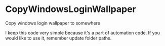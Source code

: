 # CopyWindowsLoginWallpaper
Copy windows login wallpaper to somewhere

I keep this code very simple because it's a part of automation code. 
If you would like to use it, remember update folder paths.
